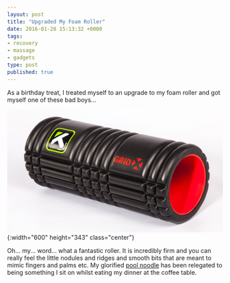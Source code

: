 ```yaml
---
layout: post
title: "Upgraded My Foam Roller"
date: 2016-01-28 15:13:32 +0000
tags:
- recovery
- massage
- gadgets
type: post
published: true
---
```


As a birthday treat, I treated myself to an upgrade to my foam roller and got myself one of these bad boys...

![Grid-X](/img/grid-x.jpg){:width="600" height="343" class="center"}

Oh... my... word...  what a fantastic roller.  It is incredibly firm and you can really feel the little nodules and ridges and smooth bits that are meant to mimic fingers and palms etc. My glorified [pool noodle](https://www.google.co.uk/search?q=pool+noodles&safe=strict&tbm=isch&tbo=u&source=univ&sa=X&ved=0ahUKEwj_-tqR5MzKAhWCShQKHTWtAT4QsAQIXg&biw=1280&bih=701&dpr=2) has been relegated to being something I sit on whilst eating my dinner at the coffee table.
